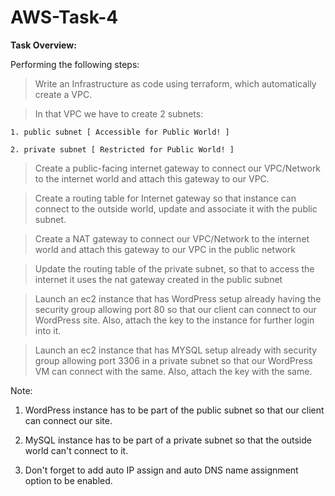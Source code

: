 # AWS-Task-4

**Task Overview:**

Performing the following steps:

> Write an Infrastructure as code using terraform, which automatically create a VPC.

> In that VPC we have to create 2 subnets:
   
    1. public subnet [ Accessible for Public World! ] 

    2. private subnet [ Restricted for Public World! ]

> Create a public-facing internet gateway to connect our VPC/Network to the internet world and attach this gateway to our VPC.

> Create a routing table for Internet gateway so that instance can connect to the outside world, update and associate it with the public subnet.

> Create a NAT gateway to connect our VPC/Network to the internet world and attach this gateway to our VPC in the public network

> Update the routing table of the private subnet, so that to access the internet it uses the nat gateway created in the public subnet

> Launch an ec2 instance that has WordPress setup already having the security group allowing port 80 so that our client can connect to our WordPress site. Also, attach the key to the instance for further login into it.

> Launch an ec2 instance that has MYSQL setup already with security group allowing port 3306 in a private subnet so that our WordPress VM can connect with the same. Also, attach the key with the same.


Note:

1. WordPress instance has to be part of the public subnet so that our client can connect our site. 

2. MySQL instance has to be part of a private subnet so that the outside world can't connect to it.

3. Don't forget to add auto IP assign and auto DNS name assignment option to be enabled.
